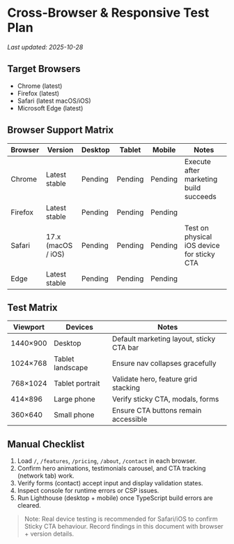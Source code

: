 # Cross-Browser & Responsive Test Plan

_Last updated: 2025-10-28_

## Target Browsers

- Chrome (latest)
- Firefox (latest)
- Safari (latest macOS/iOS)
- Microsoft Edge (latest)

## Browser Support Matrix

| Browser | Version | Desktop | Tablet | Mobile | Notes |
| --- | --- | --- | --- | --- | --- |
| Chrome | Latest stable | Pending | Pending | Pending | Execute after marketing build succeeds |
| Firefox | Latest stable | Pending | Pending | Pending |  |
| Safari | 17.x (macOS / iOS) | Pending | Pending | Pending | Test on physical iOS device for sticky CTA |
| Edge | Latest stable | Pending | Pending | Pending |  |

## Test Matrix

| Viewport | Devices | Notes |
| --- | --- | --- |
| 1440×900 | Desktop | Default marketing layout, sticky CTA bar |
| 1024×768 | Tablet landscape | Ensure nav collapses gracefully |
| 768×1024 | Tablet portrait | Validate hero, feature grid stacking |
| 414×896 | Large phone | Verify sticky CTA, modals, forms |
| 360×640 | Small phone | Ensure CTA buttons remain accessible |

## Manual Checklist

1. Load `/`, `/features`, `/pricing`, `/about`, `/contact` in each browser.
2. Confirm hero animations, testimonials carousel, and CTA tracking (network tab) work.
3. Verify forms (contact) accept input and display validation states.
4. Inspect console for runtime errors or CSP issues.
5. Run Lighthouse (desktop + mobile) once TypeScript build errors are cleared.

> Note: Real device testing is recommended for Safari/iOS to confirm Sticky CTA behaviour. Record findings in this document with browser + version details.

